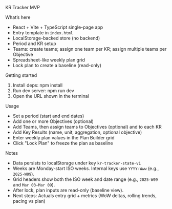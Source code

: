 KR Tracker MVP

What’s here
- React + Vite + TypeScript single-page app
- Entry template in `index.html`
- LocalStorage-backed store (no backend)
- Period and KR setup
- Teams: create teams; assign one team per KR; assign multiple teams per Objective
- Spreadsheet-like weekly plan grid
- Lock plan to create a baseline (read-only)

Getting started
1) Install deps: npm install
2) Run dev server: npm run dev
3) Open the URL shown in the terminal

Usage
- Set a period (start and end dates)
- Add one or more Objectives (optional)
- Add Teams, then assign teams to Objectives (optional) and to each KR
- Add Key Results (name, unit, aggregation, optional objective)
- Enter weekly plan values in the Plan Builder grid
- Click "Lock Plan" to freeze the plan as baseline

Notes
- Data persists to localStorage under key `kr-tracker-state-v1`
- Weeks are Monday-start ISO weeks. Internal keys use `YYYY-Www` (e.g., `2025-W09`).
- Grid headers show both the ISO week and date range (e.g., `2025-W09` and `Mar 03–Mar 09`).
- After lock, plan inputs are read-only (baseline view).
- Next steps: Actuals entry grid + metrics (WoW deltas, rolling trends, pacing vs plan)
